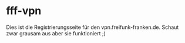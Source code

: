 # fff-vpn

Dies ist die Registrierungsseite für den vpn.freifunk-franken.de.
Schaut zwar grausam aus aber sie funktioniert ;)
